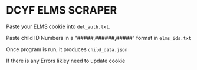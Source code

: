 # DCYF ELMS SCRAPER

Paste your ELMS cookie into `del_auth.txt`.

Paste child ID Numbers in a "#####,######,#####" format in `elms_ids.txt`

Once program is run, it produces `child_data.json`

If there is any Errors likley need to update cookie
